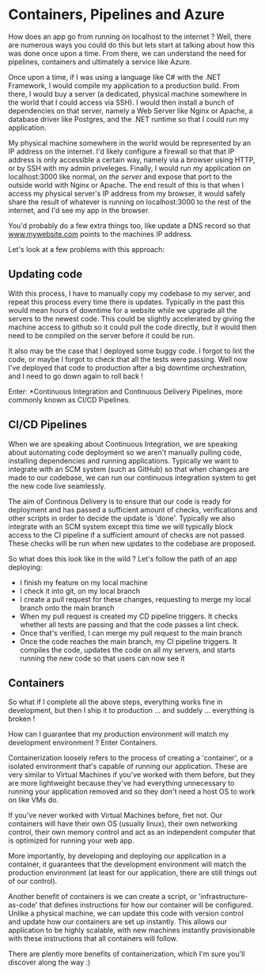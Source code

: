 # Containers, Pipelines and Azure

How does an app go from running on localhost to the internet ? Well, there are numerous ways you could do this but lets start at talking about how this was done once upon a time. From there, we can understand the need for pipelines, containers and ultimately a service like Azure.

Once upon a time, if I was using a language like C# with the .NET Framework, I would compile my application to a production build. From there, I would buy a server (a dedicated, physical machine somewhere in the world that I could access via SSH). I would then install a bunch of dependencies on that server, namely a Web Server like Nginx or Apache, a database driver like Postgres, and the .NET runtime so that I could run my application. 

My physical machine somewhere in the world would be represented by an IP address on the internet. I'd likely configure a firewall so that that IP address is only accessible a certain way, namely via a browser using HTTP, or by SSH with my admin priveleges. Finally, I would run my application on localhost:3000 like normal, *on the server* and expose that port to the outside world with Nginx or Apache. The end result of this is that when I access my physical server's IP address from my browser, it would safely share the result of whatever is running on localhost:3000 to the rest of the internet, and I'd see my app in the browser. 

You'd probably do a few extra things too, like update a DNS record so that www.mywebsite.com points to the machines IP address. 

Let's look at a few problems with this approach:

## Updating code

With this process, I have to manually copy my codebase to my server, and repeat this process every time there is updates. Typically in the past this would mean hours of downtime for a website while we upgrade all the servers to the newest code. This could be slightly accelerated by giving the machine access to github so it could pull the code directly, but it would then need to be compiled on the server before it could be run. 

It also may be the case that I deployed some buggy code. I forgot to lint the code, or maybe I forgot to check that all the tests were passing. Well now I've deployed that code to production after a big downtime orchestration, and I need to go down again to roll back !

Enter: *Continuous Integration and Continuous Delivery Pipelines, more commonly known as CI/CD Pipelines.

## CI/CD Pipelines

When we are speaking about Continuous Integration, we are speaking about automating code deployment so we aren't manually pulling code, installing dependencies and running applications. Typically we want to integrate with an SCM system (such as GitHub) so that when changes are made to our codebase, we can run our continuous integration system to get the new code live seamlessly.

The aim of Continous Delivery is to ensure that our code is ready for deployment and has passed a sufficient amount of checks, verifications and other scripts in order to decide the update is 'done'. Typically we also integrate with an SCM system except this time we will typically block access to the CI pipeline if a sufficient amount of checks are not passed. These checks will be run when new updates to the codebase are proposed.

So what does this look like in the wild ? Let's follow the path of an app deploying:

- I finish my feature on my local machine
- I check it into git, on my local branch
- I create a pull request for these changes, requesting to merge my local branch onto the main branch
- When my pull request is created my CD pipeline triggers. It checks whether all tests are passing and that the code passes a lint check.
- Once that's verified, I can merge my pull request to the main branch
- Once the code reaches the main branch, my CI pipeline triggers. It compiles the code, updates the code on all my servers, and starts running the new code so that users can now see it

## Containers

So what if I complete all the above steps, everything works fine in development, but then I ship it to production ... and suddely ... everything is broken !

How can I guarantee that my production environment will match my development environment ? Enter Containers. 

Containerization loosely refers to the process of creating a 'container', or a isolated environment that's capable of running our application. These are very similar to Virtual Machines if you've worked with them before, but they are more lightweight because they've had everything unnecessary to running your application removed and so they don't need a host OS to work on like VMs do.

If you've never worked with Virtual Machines before, fret not. Our containers will have their own OS (usually linux), their own networking control, their own memory control and act as an independent computer that is optimized for running your web app.

More importantly, by developing and deploying our application in a container, it guarantees that the development environment will match the production environment (at least for our application, there are still things out of our control).

Another benefit of containers is we can create a script, or 'infrastructure-as-code' that defines instructions for how our container will be configured. Unlike a physical machine, we can update this code with version control and update how our containers are set up instantly. This allows our application to be highly scalable, with new machines instantly provisionable with these instructions that all containers will follow.

There are plently more benefits of containerization, which I'm sure you'll discover along the way :)

